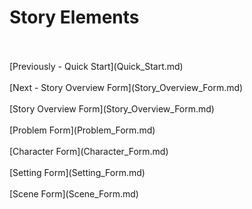 # Story Elements #
 <br/>
 <br/>
[Previously - Quick Start](Quick_Start.md) <br/>
 <br/>
[Next - Story Overview Form](Story_Overview_Form.md) <br/>
 <br/>
[Story Overview Form](Story_Overview_Form.md) <br/><br/>
[Problem Form](Problem_Form.md) <br/><br/>
[Character Form](Character_Form.md) <br/><br/>
[Setting Form](Setting_Form.md) <br/><br/>
[Scene Form](Scene_Form.md) <br/><br/>
